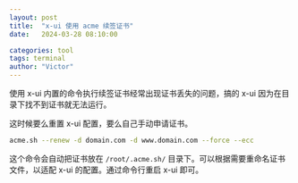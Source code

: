 ```yaml
---
layout: post
title:  "x-ui 使用 acme 续签证书"
date:   2024-03-28 08:10:00

categories: tool
tags: terminal
author: "Victor"
---
```


使用 x-ui 内置的命令执行续签证书经常出现证书丢失的问题，搞的 x-ui 因为在目录下找不到证书就无法运行。

这时候要么重置 x-ui 配置，要么自己手动申请证书。

```bash
acme.sh --renew -d domain.com -d www.domain.com --force --ecc
```

这个命令会自动把证书放在 `/root/.acme.sh/` 目录下。可以根据需要重命名证书文件，以适配 x-ui 的配置。通过命令行重启 x-ui 即可。
